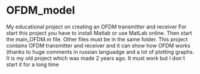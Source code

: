 # OFDM_model
My educational project on creating an OFDM transmitter and receiver
For start this project you have to install Matlab or use MatLab online. Then start the main_OFDM.m file. Other files must be in the same folder.
This project contains OFDM transmitter and receiver  and it can show how OFDM works (thanks to huge comments in russian languadge and a lot of plotting graphs.
It is my old project which was made 2 years ago. It must work but I don`t start it for a long time
